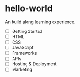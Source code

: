 # hello-world

An build along learning experience.

- [ ] Getting Started
- [ ] HTML
- [ ] CSS
- [ ] JavaScript
- [ ] Frameworks
- [ ] APIs
- [ ] Hosting & Deployment
- [ ] Marketing
